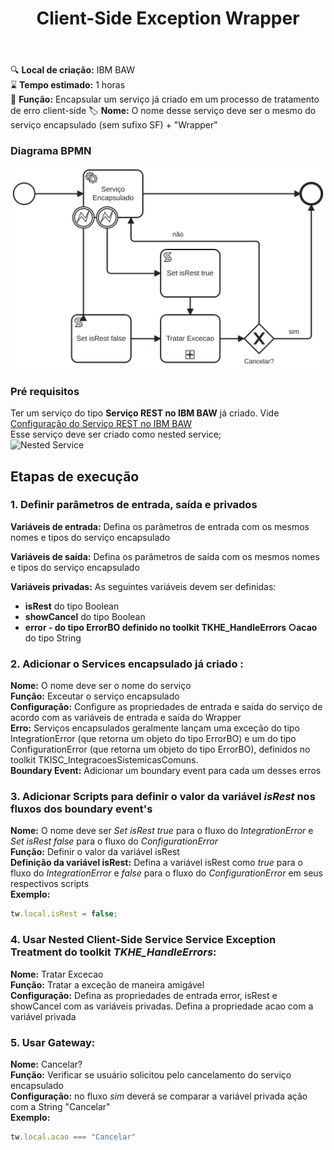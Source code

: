 ﻿---
title: Client-Side Exception Wrapper
---

🔍️ **Local de criação:** IBM BAW  
⌛️ **Tempo estimado:** 1 horas  
🔧 **Função:** Encapsular um serviço já criado em um processo de tratamento de erro client-side
🏷️ **Nome:** O nome desse serviço deve ser o mesmo do serviço encapsulado (sem sufixo SF) + "Wrapper"

### Diagrama BPMN
![BPMN](img/client-side-exception-wrapper.svg)

### Pré requisitos
Ter um serviço do tipo **Serviço REST no IBM BAW** já criado. Vide [Configuração do Serviço REST no IBM BAW](servicos-rest.md)  
Esse serviço deve ser criado como nested service;  
![Nested Service](img/client-side-exception-wrapper-nested-service.png)

## Etapas de execução

### 1. Definir parâmetros de entrada, saída e privados

**Variáveis de entrada:** Defina os parâmetros de entrada com os mesmos nomes e tipos do serviço encapsulado

**Variáveis de saída:** Defina os parâmetros de saída com os mesmos nomes e tipos do serviço encapsulado

**Variáveis privadas:** As seguintes variáveis devem ser definidas:
- **isRest** do tipo Boolean
- **showCancel** do tipo Boolean
- **error - do tipo ErrorBO definido no toolkit TKHE_HandleErrors ○acao** do tipo String

### 2. Adicionar o Services encapsulado já criado :
**Nome:** O nome deve ser o nome do serviço  
**Função:** Exceutar o serviço encapsulado  
**Configuração:** Configure as propriedades de entrada e saída do serviço de acordo com as variáveis de entrada e saída do Wrapper  
**Erro:** Serviços encapsulados geralmente lançam uma exceção do tipo IntegrationError (que retorna um objeto do tipo ErrorBO) e um do tipo ConfigurationError (que retorna um objeto do tipo ErrorBO), definidos no toolkit TKISC_IntegracoesSistemicasComuns.  
**Boundary Event:** Adicionar um boundary event para cada um desses erros  

### 3. Adicionar Scripts para definir o valor da variável *isRest* nos fluxos dos boundary event's
**Nome:** O nome deve ser *Set isRest true* para o fluxo do *IntegrationError* e *Set isRest false* para o fluxo do *ConfigurationError*  
**Função:** Definir o valor da variável isRest  
**Definição da variável isRest:**  Defina a variável isRest como *true* para o fluxo do *IntegrationError* e *false* para o fluxo do *ConfigurationError* em seus respectivos scripts  
**Exemplo:** 
```javascript
tw.local.isRest = false;
```

### 4. Usar Nested Client-Side Service  Service Exception Treatment do toolkit *TKHE_HandleErrors*:
**Nome:** Tratar Excecao  
**Função:** Tratar a exceção de maneira amigável  
**Configuração:** Defina as propriedades de entrada error, isRest e showCancel com as variáveis privadas. Defina a propriedade acao com a variável privada 

### 5. Usar Gateway:
**Nome:** Cancelar?  
**Função:** Verificar se usuário solicitou pelo cancelamento do serviço encapsulado  
**Configuração:** no fluxo *sim* deverá se comparar a variável privada ação com a String "Cancelar"  
**Exemplo:**
```javascript
tw.local.acao === "Cancelar"
```
